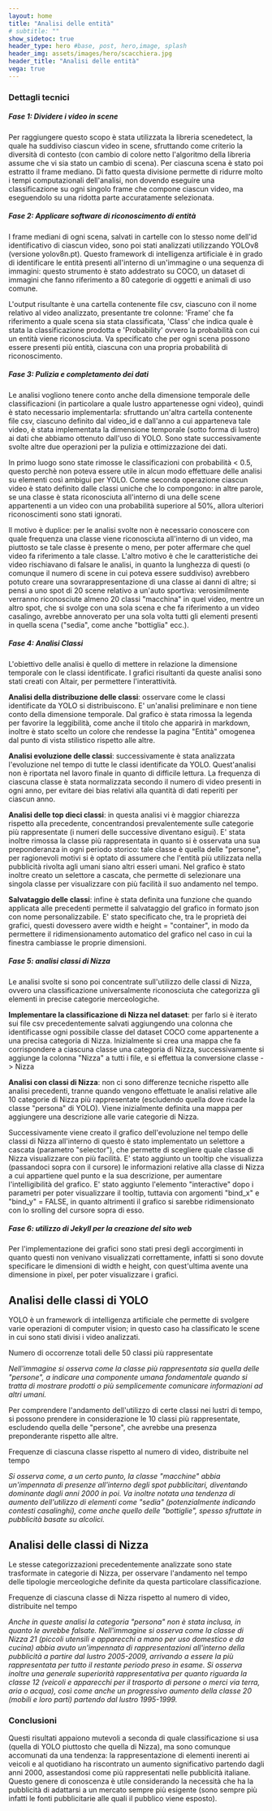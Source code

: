 ```yaml
---
layout: home
title: "Analisi delle entità"
# subtitle: ""
show_sidetoc: true
header_type: hero #base, post, hero,image, splash
header_img: assets/images/hero/scacchiera.jpg
header_title: "Analisi delle entità"
vega: true
---
```




### Dettagli tecnici

##### Fase 1: Dividere i video in scene
Per raggiungere questo scopo è stata utilizzata la libreria scenedetect, la quale ha suddiviso ciascun video in scene, sfruttando come criterio la diversità di contesto (con cambio di colore netto l'algoritmo della libreria assume che vi sia stato un cambio di scena). Per ciascuna scena è stato poi estratto il frame mediano.
Di fatto questa divisione permette di ridurre molto i tempi computazionali dell'analisi, non dovendo eseguire una classificazione su ogni singolo frame che compone ciascun video, ma eseguendolo su una ridotta parte accuratamente selezionata.


##### Fase 2: Applicare software di riconoscimento di entità
I frame mediani di ogni scena, salvati in cartelle con lo stesso nome dell'id identificativo di ciascun video, sono poi stati analizzati utilizzando YOLOv8 (versione yolov8n.pt). 
Questo framework di intelligenza artificiale è in grado di identificare le entità presenti all'interno di un'immagine o una sequenza di immagini: questo strumento è stato addestrato su COCO, un dataset di immagini che fanno riferimento a 80 categorie di oggetti e animali di uso comune.


L'output risultante è una cartella contenente file csv, ciascuno con il nome relativo al video analizzato, presentante tre colonne: 'Frame' che fa riferimento a quale scena sia stata classificata, 'Class' che indica quale è stata la classificazione prodotta e 'Probability' ovvero la probabilità con cui un entità viene riconosciuta. Va specificato che per ogni scena possono essere presenti più entità, ciascuna con una propria probabilità di riconoscimento.




##### Fase 3: Pulizia e completamento dei dati
Le analisi vogliono tenere conto anche della dimensione temporale delle classificazioni (in particolare a quale lustro appartenesse ogni video), quindi è stato necessario implementarla: sfruttando un'altra cartella contenente file csv, ciascuno definito dal video_id e dall'anno a cui apparteneva tale video, è stata implementata la dimensione temporale (sotto forma di lustro) ai dati che abbiamo ottenuto dall'uso di YOLO.
Sono state successivamente svolte altre due operazioni per la pulizia e ottimizzazione dei dati.


In primo luogo sono state rimosse le classificazioni con probabilità < 0.5, questo perchè non poteva essere utile in alcun modo effettuare delle analisi su elementi così ambigui per YOLO. 
Come seconda operazione ciascun video è stato definito dalle classi uniche che lo compongono: in altre parole, se una classe è stata riconosciuta all'interno di una delle scene appartenenti a un video con una probabilità superiore al 50%, allora ulteriori riconoscimenti sono stati ignorati. 


Il motivo è duplice: per le analisi svolte non è necessario conoscere con quale frequenza una classe viene riconosciuta all'interno di un video, ma piuttosto se tale classe è presente o meno, per poter affermare che quel video fa riferimento a tale classe. L'altro motivo è che le caratteristiche dei video rischiavano di falsare le analisi, in quanto la lunghezza di questi (o comunque il numero di scene in cui poteva essere suddiviso) avrebbero potuto creare una sovrarappresentazione di una classe ai danni di altre; si pensi a uno spot di 20 scene relativo a un'auto sportiva: verosimilmente verranno riconosciute almeno 20 classi "macchina" in quel video, mentre un altro spot, che si svolge con una sola scena e che fa riferimento a un video casalingo, avrebbe annoverato per una sola volta tutti gli elementi presenti in quella scena ("sedia", come anche "bottiglia" ecc.).



##### Fase 4: Analisi Classi
L'obiettivo delle analisi è quello di mettere in relazione la dimensione temporale con le classi identificate.
I grafici risultanti da queste analisi sono stati creati con Altair, per permettere l'interattività.


**Analisi della distribuzione delle classi**: osservare come le classi identificate da YOLO si distribuiscono. E' un'analisi preliminare e non tiene conto della dimensione temporale.
Dal grafico è stata rimossa la legenda per favorire la leggibilità, come anche il titolo che apparirà in markdown, inoltre è stato scelto un colore che rendesse la pagina "Entità" omogenea dal punto di vista stilistico rispetto alle altre.


**Analisi evoluzione delle classi**: successivamente è stata analizzata l'evoluzione nel tempo di tutte le classi identificate da YOLO. Quest'analisi non è riportata nel lavoro finale in quanto di difficile lettura.
La frequenza di ciascuna classe è stata normalizzata secondo il numero di video presenti in ogni anno, per evitare dei bias relativi alla quantità di dati reperiti per ciascun anno.


**Analisi delle top dieci classi**: in questa analisi vi è maggior chiarezza rispetto alla precedente, concentrandosi prevalentemente sulle categorie più rappresentate (i numeri delle successive diventano esigui). E' stata inoltre rimossa la classe più rappresentata in quanto si è osservata una sua preponderanza in ogni periodo storico: tale classe è quella delle "persone", per ragionevoli motivi si è optato di assumere che l'entità più utilizzata nella pubblicità rivolta agli umani siano altri esseri umani.
Nel grafico è stato inoltre creato un selettore a cascata, che permette di selezionare una singola classe per visualizzare con più facilità il suo andamento nel tempo.


**Salvataggio delle classi**: infine è stata definita una funzione che quando applicata alle precedenti permette il salvataggio del grafico in formato json con nome personalizzabile.
E' stato specificato che, tra le proprietà dei grafici, questi dovessero avere width e height = "container", in modo da permettere il ridimensionamento automatico del grafico nel caso in cui la finestra cambiasse le proprie dimensioni.


##### Fase 5: analisi classi di Nizza
Le analisi svolte si sono poi concentrate sull'utilizzo delle classi di Nizza, ovvero una classificazione universalmente riconosciuta che categorizza gli elementi in precise categorie merceologiche.


**Implementare la classificazione di Nizza nel dataset**: per farlo si è iterato sui file csv precedentemente salvati aggiungendo una colonna che identificasse ogni possibile classe del dataset COCO come appartenente a una precisa categoria di Nizza.
Inizialmente si crea una mappa che fa corrispondere a ciascuna classe una categoria di Nizza, successivamente si aggiunge la colonna "Nizza" a tutti i file, e si effettua la conversione classe -> Nizza


**Analisi con classi di Nizza**: non ci sono differenze tecniche rispetto alle analisi precedenti, tranne quando vengono effettuate le analisi relative alle 10 categorie di Nizza più rappresentate (escludendo quella dove ricade la classe "persona" di YOLO).
Viene inizialmente definita una mappa per aggiungere una descrizione alle varie categorie di Nizza.



Successivamente viene creato il grafico dell'evoluzione nel tempo delle classi di Nizza all'interno di questo è stato implementato un selettore a cascata (parametro "selector"), che permette di scegliere quale classe di Nizza visualizzare con più facilità. 
E' stato aggiunto un tooltip che visualizza (passandoci sopra con il cursore) le informazioni relative alla classe di Nizza a cui appartiene quel punto e la sua descrizione, per aumentare l'intelligibilità del grafico.
E' stato aggiunto l'elemento "interactive" dopo i parametri per poter visualizzare il tooltip, tuttavia con argomenti "bind_x" e "bind_y" = FALSE, in quanto altrimenti il grafico si sarebbe ridimensionato con lo srolling del cursore sopra di esso.

##### Fase 6: utilizzo di Jekyll per la creazione del sito web
Per l'implementazione dei grafici sono stati presi degli accorgimenti in quanto questi non venivano visualizzati correttamente, infatti si sono dovute specificare le dimensioni di width e height, con quest'ultima avente una dimensione in pixel, per poter visualizzare i grafici.






## Analisi delle classi di YOLO

YOLO è un framework di intelligenza artificiale che permette di svolgere varie operazioni di computer vision; in questo caso ha classificato le scene in cui sono stati divisi i video analizzati.

<p class="caption">
Numero di occorrenze totali delle 50 classi più rappresentate
</p>

<vegachart schema-url="{{site.baseurl}}/assets/charts/entity_charts/class_distribution_lustrum.json" style="width:100%;height:600px;"></vegachart>  





_Nell'immagine si osserva come la classe più rappresentata sia quella delle "persone", a indicare una componente umana fondamentale quando si tratta di mostrare prodotti o più semplicemente comunicare informazioni ad altri umani._


Per comprendere l'andamento dell'utilizzo di certe classi nei lustri di tempo, si possono prendere in considerazione le 10 classi più rappresentate, escludendo quella delle "persone", che avrebbe una presenza preponderante rispetto alle altre.

<p class="caption">
Frequenze di ciascuna classe rispetto al numero di video, distribuite nel tempo
</p>

<vegachart schema-url="{{site.baseurl}}/assets/charts/entity_charts/top_classes_evolution_lustrum.json" style="width:100%;height:400px;"></vegachart>  



_Si osserva come, a un certo punto, la classe "macchine" abbia un'impennata di presenze all'interno degli spot pubblicitari, diventando dominante dagli anni 2000 in poi. Va inoltre notata una tendenza di aumento dell'utilizzo di elementi come "sedia" (potenzialmente indicando contesti casalinghi), come anche quello delle "bottiglie", spesso sfruttate in pubblicità basate su alcolici._


## Analisi delle classi di Nizza

Le stesse categorizzazioni precedentemente analizzate sono state trasformate in categorie di Nizza, per osservare l'andamento nel tempo delle tipologie merceologiche definite da questa particolare classificazione.

<p class="caption">
Frequenze di ciascuna classe di Nizza rispetto al numero di video, distribuite nel tempo
</p>

<vegachart schema-url="{{site.baseurl}}/assets/charts/entity_charts/top_Nizza_evolution_lustrum.json" style="width:100%;height:600px;"></vegachart>  


_Anche in queste analisi la categoria "persona" non è stata inclusa, in quanto le avrebbe falsate. Nell'immagine si osserva come la classe di Nizza 21 (piccoli utensili e apparecchi a mano per uso domestico e da cucina) abbia avuto un'impennata di rappresentazioni all'interno della pubblicità a partire dal lustro 2005-2009, arrivando a essere la più rappresentata per tutto il restante periodo preso in esame. Si osserva inoltre una generale superiorità rappresentativa per quanto riguarda la classe 12 (veicoli e apparecchi per il trasporto di persone o merci via terra, aria o acqua), così come anche un progressivo aumento della classe 20 (mobili e loro parti) partendo dal lustro 1995-1999._

### Conclusioni
Questi risultati appaiono mutevoli a seconda di quale classificazione si usa (quella di YOLO piuttosto che quella di Nizza), ma sono comunque accomunati da una tendenza: la rappresentazione di elementi inerenti ai veicoli e al quotidiano ha riscontrato un aumento significativo partendo dagli anni 2000, assestandosi come più rappresentati nelle pubblicità italiane.
Questo genere di conoscenza è utile considerando la necessità che ha la pubblicità di adattarsi a un mercato sempre più esigente (sono sempre più infatti le fonti pubblicitarie alle quali il pubblico viene esposto).


